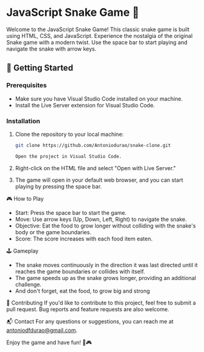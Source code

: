 # JavaScript Snake Game 🐍

Welcome to the JavaScript Snake Game! This classic snake game is built using HTML, CSS, and JavaScript. Experience the nostalgia of the original Snake game with a modern twist. Use the space bar to start playing and navigate the snake with arrow keys.

## 🚀 Getting Started

### Prerequisites
- Make sure you have Visual Studio Code installed on your machine.
- Install the Live Server extension for Visual Studio Code.

### Installation
1. Clone the repository to your local machine:

   ```bash
   git clone https://github.com/Antoniodurao/snake-clone.git

   Open the project in Visual Studio Code.

2. Right-click on the HTML file and select "Open with Live Server."

3. The game will open in your default web browser, and you can start playing by pressing the space bar.

🎮 How to Play
- Start: Press the space bar to start the game.
- Move: Use arrow keys (Up, Down, Left, Right) to navigate the snake.
- Objective: Eat the food to grow longer without colliding with the snake's body or the game boundaries.
- Score: The score increases with each food item eaten.

🕹️ Gameplay
- The snake moves continuously in the direction it was last directed until it reaches the game boundaries or collides with itself.
- The game speeds up as the snake grows longer, providing an additional challenge.
- And don't forget, eat the food, to grow big and strong

📄 Contributing
If you'd like to contribute to this project, feel free to submit a pull request. Bug reports and feature requests are also welcome.

📬 Contact
For any questions or suggestions, you can reach me at antoniodfdurao@gmail.com.

Enjoy the game and have fun! 🐍🎮

